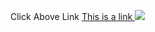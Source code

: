  <b1> Click Above Link
<a href="https://wwwsaifbhai.com">
This is a link
</a>
<img src="madina.jpg">

